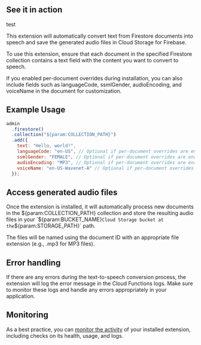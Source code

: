 ## See it in action

test

This extension will automatically convert text from Firestore documents into speech and save the generated audio files in Cloud Storage for Firebase.

To use this extension, ensure that each document in the specified Firestore collection contains a text field with the content you want to convert to speech.

If you enabled per-document overrides during installation, you can also include fields such as languageCode, ssmlGender, audioEncoding, and voiceName in the document for customization.

## Example Usage

```javascript
admin
  .firestore()
  .collection("${param:COLLECTION_PATH}")
  .add({
    text: "Hello, world!",
    languageCode: "en-US", // Optional if per-document overrides are enabled
    ssmlGender: "FEMALE", // Optional if per-document overrides are enabled
    audioEncoding: "MP3", // Optional if per-document overrides are enabled
    voiceName: "en-US-Wavenet-A" // Optional if per-document overrides are enabled
  });
```

## Access generated audio files

Once the extension is installed, it will automatically process new documents in the ${param:COLLECTION_PATH} collection and store the resulting audio files in your `${param:BUCKET_NAME}` Cloud Storage bucket at the `${param:STORAGE_PATH}` path.

The files will be named using the document ID with an appropriate file extension (e.g., .mp3 for MP3 files).

## Error handling

If there are any errors during the text-to-speech conversion process, the extension will log the error message in the Cloud Functions logs. Make sure to monitor these logs and handle any errors appropriately in your application.

## Monitoring

As a best practice, you can [monitor the activity](https://firebase.google.com/docs/extensions/manage-installed-extensions#monitor) of your installed extension, including checks on its health, usage, and logs.
